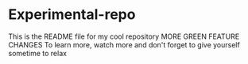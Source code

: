 # Experimental-repo


This is the README file for my cool repository
MORE GREEN FEATURE CHANGES
To learn more, watch more and don't forget to give yourself sometime to relax

